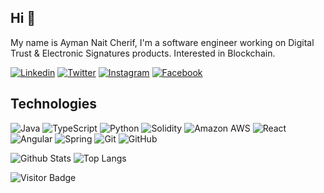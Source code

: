 ## Hi 👋

My name is Ayman Nait Cherif, I'm a software engineer working on Digital Trust & Electronic Signatures products. Interested in Blockchain.

[![Linkedin](https://img.shields.io/badge/-Ayman_Nait_Cherif-blue?style=flat-square&logo=Linkedin&logoColor=white&link=https://www.linkedin.com/in/ayman-nait-cherif/)](https://www.linkedin.com/in/ayman-nait-cherif/)
[![Twitter](https://img.shields.io/badge/-anc-1da1f2?style=flat-square&logo=twitter&logoColor=white&link=https://twitter.com/anc_dot_py)](https://twitter.com/anc_dot_py)
[![Instagram](https://img.shields.io/badge/-anc.py-purple?style=flat-square&logo=instagram&logoColor=white&link=https://instagram.com/anc.py/)](https://instagram.com/anc.py)
[![Facebook](https://img.shields.io/badge/-anc.py-0B83ED?style=flat-square&logo=facebook&logoColor=white&link=https://www.facebook.com/anc.py)](https://www.facebook.com/anc.py)

## Technologies
![Java](https://img.shields.io/badge/-Java-D00000?style=flat-square&logo=java)
![TypeScript](https://img.shields.io/badge/-TypeScript-007ACC?style=flat-square&logo=typescript)
![Python](https://img.shields.io/badge/-Python-FED243?style=flat-square&logo=Python)
![Solidity](https://img.shields.io/badge/-Solidity-000000?style=flat-square&logo=Solidity)
![Amazon AWS](https://img.shields.io/badge/Amazon_AWS-232F3E?style=flat-square&logo=amazon-aws)
![React](https://img.shields.io/badge/-React-5ed3f3?style=flat-square&logo=React)
![Angular](https://img.shields.io/badge/-Angular-de4132?style=flat-square&logo=Angular)
![Spring](https://img.shields.io/badge/-Spring-white?style=flat-square&logo=spring)
![Git](https://img.shields.io/badge/-Git-black?style=flat-square&logo=git)
![GitHub](https://img.shields.io/badge/-GitHub-181717?style=flat-square&logo=github)

![Github Stats](https://github-readme-stats.vercel.app/api?username=aymannc&count_private=true&show_icons=true)
![Top Langs](https://github-readme-stats.vercel.app/api/top-langs/?username=aymannc&hide=css,HTML&layout=compact)

![Visitor Badge](https://visitor-badge.laobi.icu/badge?page_id=aymannc)
